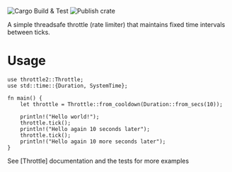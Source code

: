 ![Cargo Build & Test](https://github.com/Holy-Raccoon/throttle2/actions/workflows/ci.yml/badge.svg)
![Publish crate](https://github.com/Holy-Raccoon/throttle2/actions/workflows/publish.yml/badge.svg)

A simple threadsafe throttle (rate limiter) that maintains fixed time intervals between ticks.

# Usage

```
use throttle2::Throttle;
use std::time::{Duration, SystemTime};

fn main() {
    let throttle = Throttle::from_cooldown(Duration::from_secs(10));

    println!("Hello world!");
    throttle.tick();
    println!("Hello again 10 seconds later");
    throttle.tick();
    println!("Hello again 10 more seconds later");
}
```

See [Throttle] documentation and the tests for more examples